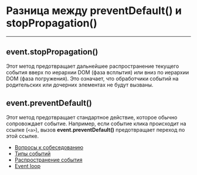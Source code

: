 # Разница между preventDefault() и stopPropagation()
____

## event.stopPropagation()
Этот метод предотвращает дальнейшее распространение текущего события вверх по иерархии DOM (фаза всплытия) или вниз по иерархии DOM (фаза погружения). Это означает, что обработчики событий на родительских или дочерних элементах не будут вызваны.

## event.preventDefault()
Этот метод предотвращает стандартное действие, которое обычно сопровождает событие. Например, если событие клика происходит на ссылке (`<a>`), вызов **event.preventDefault()** предотвращает переход по этой ссылке.

- [Вопросы к собеседованию](../../README.md)
- [Типы событий](./types.md)
- [Распространение события](./propagation.md)
- [Event loop](./eventLoop.md)